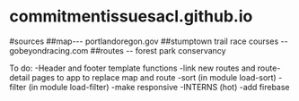 # commitmentissuesacl.github.io
#sources
##map--- portlandoregon.gov
##stumptown trail race courses -- gobeyondracing.com
##routes -- forest park conservancy


To do:
-Header and footer template functions
-link new routes and route-detail pages to app to replace map and route
-sort (in module load-sort)
-filter (in module load-filter)
-make responsive
-INTERNS (hot)
-add firebase